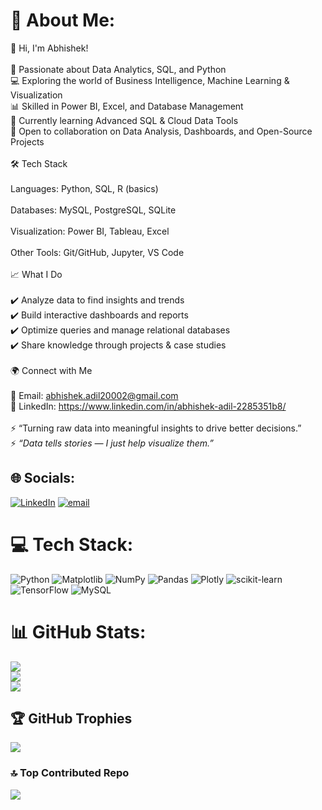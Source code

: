 # 💫 About Me:
👋 Hi, I'm Abhishek!<br><br>🚀 Passionate about Data Analytics, SQL, and Python<br>💻 Exploring the world of Business Intelligence, Machine Learning & Visualization<br>📊 Skilled in Power BI, Excel, and Database Management<br>🌱 Currently learning Advanced SQL & Cloud Data Tools<br>🤝 Open to collaboration on Data Analysis, Dashboards, and Open-Source Projects<br><br>🛠️ Tech Stack<br><br>Languages: Python, SQL, R (basics)<br><br>Databases: MySQL, PostgreSQL, SQLite<br><br>Visualization: Power BI, Tableau, Excel<br><br>Other Tools: Git/GitHub, Jupyter, VS Code<br><br>📈 What I Do<br><br>✔️ Analyze data to find insights and trends<br>✔️ Build interactive dashboards and reports<br>✔️ Optimize queries and manage relational databases<br>✔️ Share knowledge through projects & case studies<br><br>🌍 Connect with Me<br><br>📧 Email: abhishek.adil20002@gmail.com <br>💼 LinkedIn: https://www.linkedin.com/in/abhishek-adil-2285351b8/<br><br>⚡ “Turning raw data into meaningful insights to drive better decisions.”<br> ⚡ *“Data tells stories — I just help visualize them.”*  


## 🌐 Socials:
[![LinkedIn](https://img.shields.io/badge/LinkedIn-%230077B5.svg?logo=linkedin&logoColor=white)](https://linkedin.com/in/https://www.linkedin.com/in/abhishek-adil-2285351b8/) [![email](https://img.shields.io/badge/Email-D14836?logo=gmail&logoColor=white)](mailto:abhishek.adil2002@gmail.com) 

# 💻 Tech Stack:
![Python](https://img.shields.io/badge/python-3670A0?style=for-the-badge&logo=python&logoColor=ffdd54) ![Matplotlib](https://img.shields.io/badge/Matplotlib-%23ffffff.svg?style=for-the-badge&logo=Matplotlib&logoColor=black) ![NumPy](https://img.shields.io/badge/numpy-%23013243.svg?style=for-the-badge&logo=numpy&logoColor=white) ![Pandas](https://img.shields.io/badge/pandas-%23150458.svg?style=for-the-badge&logo=pandas&logoColor=white) ![Plotly](https://img.shields.io/badge/Plotly-%233F4F75.svg?style=for-the-badge&logo=plotly&logoColor=white) ![scikit-learn](https://img.shields.io/badge/scikit--learn-%23F7931E.svg?style=for-the-badge&logo=scikit-learn&logoColor=white) ![TensorFlow](https://img.shields.io/badge/TensorFlow-%23FF6F00.svg?style=for-the-badge&logo=TensorFlow&logoColor=white) ![MySQL](https://img.shields.io/badge/mysql-4479A1.svg?style=for-the-badge&logo=mysql&logoColor=white)
# 📊 GitHub Stats:
![](https://github-readme-stats.vercel.app/api?username=AbhishekAdil&theme=dark&hide_border=false&include_all_commits=false&count_private=true)<br/>
![](https://nirzak-streak-stats.vercel.app/?user=AbhishekAdil&theme=dark&hide_border=false)<br/>
![](https://github-readme-stats.vercel.app/api/top-langs/?username=AbhishekAdil&theme=dark&hide_border=false&include_all_commits=false&count_private=true&layout=compact)

## 🏆 GitHub Trophies
![](https://github-profile-trophy.vercel.app/?username=AbhishekAdil&theme=radical&no-frame=false&no-bg=true&margin-w=4)

### 🔝 Top Contributed Repo
![](https://github-contributor-stats.vercel.app/api?username=AbhishekAdil&limit=5&theme=dark&combine_all_yearly_contributions=true)

<!-- Proudly created with GPRM ( https://gprm.itsvg.in ) -->
